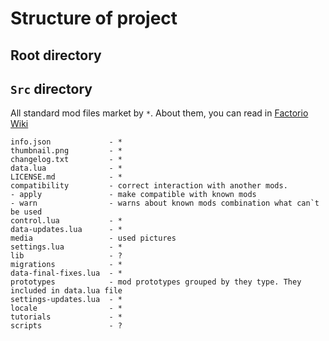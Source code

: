 # Structure of project

## Root directory


## `Src` directory

All standard mod files market by `*`. About them, you can read in [Factorio Wiki](https://wiki.factorio.com/Tutorial:Mod_structure)

```
info.json             - *
thumbnail.png         - *
changelog.txt         - *
data.lua              - *
LICENSE.md            - *
compatibility         - correct interaction with another mods.
- apply               - make compatible with known mods
- warn                - warns about known mods combination what can`t be used
control.lua           - *
data-updates.lua      - *
media                 - used pictures
settings.lua          - *
lib                   - ?
migrations            - *
data-final-fixes.lua  - *
prototypes            - mod prototypes grouped by they type. They included in data.lua file
settings-updates.lua  - *
locale                - *
tutorials             - *
scripts               - ?
```